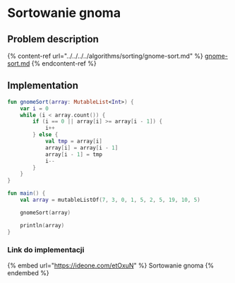 # Sortowanie gnoma

## Problem description

{% content-ref url="../../../../algorithms/sorting/gnome-sort.md" %}
[gnome-sort.md](../../../../algorithms/sorting/gnome-sort.md)
{% endcontent-ref %}

## Implementation

```kotlin
fun gnomeSort(array: MutableList<Int>) {
    var i = 0
    while (i < array.count()) {
        if (i == 0 || array[i] >= array[i - 1]) {
            i++
        } else {
            val tmp = array[i]
            array[i] = array[i - 1]
            array[i - 1] = tmp
            i--
        }
    }
}

fun main() {
    val array = mutableListOf(7, 3, 0, 1, 5, 2, 5, 19, 10, 5)

    gnomeSort(array)

    println(array)
}
```

### Link do implementacji

{% embed url="https://ideone.com/etOxuN" %}
Sortowanie gnoma
{% endembed %}